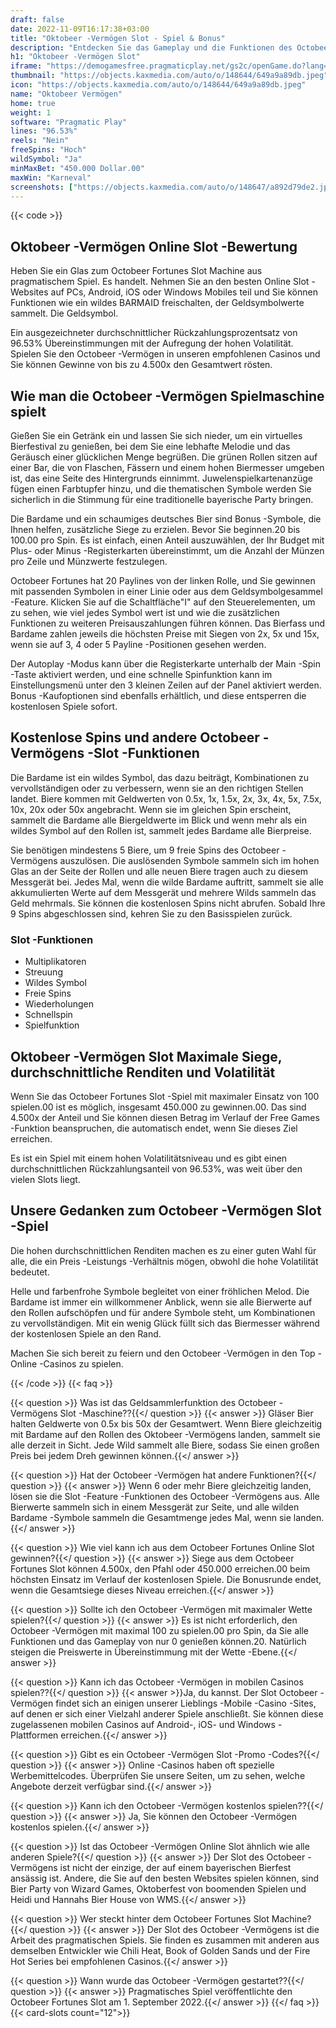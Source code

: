 ```yaml
---
draft: false
date: 2022-11-09T16:17:38+03:00
title: "Oktobeer -Vermögen Slot - Spiel & Bonus"
description: "Entdecken Sie das Gameplay und die Funktionen des Octobeer Fortunes Online Slot in unserer vollständigen Bewertung. Sie werden auch sehen, wo Sie es mit dem besten Casino -Bonus spielen können."
h1: "Oktobeer -Vermögen Slot"
iframe: "https://demogamesfree.pragmaticplay.net/gs2c/openGame.do?lang=en&cur=USD&websiteUrl=https%3A%2F%2Fclienthub.pragmaticplay.com%2F&gcpif=2273&gameSymbol=vs20octobeer&jurisdiction=99&lobbyUrl=https://clienthub.pragmaticplay.com/slots/game-library/"
thumbnail: "https://objects.kaxmedia.com/auto/o/148644/649a9a89db.jpeg"
icon: "https://objects.kaxmedia.com/auto/o/148644/649a9a89db.jpeg"
name: "Oktobeer Vermögen"
home: true
weight: 1
software: "Pragmatic Play"
lines: "96.53%"
reels: "Nein"
freeSpins: "Hoch"
wildSymbol: "Ja"
minMaxBet: "450.000 Dollar.00"
maxWin: "Karneval"
screenshots: ["https://objects.kaxmedia.com/auto/o/148647/a892d79de2.jpeg"]
---
```


{{< code >}}<h2>Oktobeer -Vermögen Online Slot -Bewertung</h2><p>Heben Sie ein Glas zum Octobeer Fortunes Slot Machine aus pragmatischem Spiel. Es handelt. Nehmen Sie an den besten Online Slot -Websites auf PCs, Android, iOS oder Windows Mobiles teil und Sie können Funktionen wie ein wildes BARMAID freischalten, der Geldsymbolwerte sammelt. Die Geldsymbol.</p><p>Ein ausgezeichneter durchschnittlicher Rückzahlungsprozentsatz von 96.53% Übereinstimmungen mit der Aufregung der hohen Volatilität. Spielen Sie den Octobeer -Vermögen in unseren empfohlenen Casinos und Sie können Gewinne von bis zu 4.500x den Gesamtwert rösten.</p><h2>Wie man die Octobeer -Vermögen Spielmaschine spielt</h2><p>Gießen Sie ein Getränk ein und lassen Sie sich nieder, um ein virtuelles Bierfestival zu genießen, bei dem Sie eine lebhafte Melodie und das Geräusch einer glücklichen Menge begrüßen. Die grünen Rollen sitzen auf einer Bar, die von Flaschen, Fässern und einem hohen Biermesser umgeben ist, das eine Seite des Hintergrunds einnimmt. Juwelenspielkartenanzüge fügen einen Farbtupfer hinzu, und die thematischen Symbole werden Sie sicherlich in die Stimmung für eine traditionelle bayerische Party bringen. </p><p>Die Bardame und ein schaumiges deutsches Bier sind Bonus -Symbole, die Ihnen helfen, zusätzliche Siege zu erzielen. Bevor Sie beginnen.20 bis 100.00 pro Spin. Es ist einfach, einen Anteil auszuwählen, der Ihr Budget mit Plus- oder Minus -Registerkarten übereinstimmt, um die Anzahl der Münzen pro Zeile und Münzwerte festzulegen. </p><p>Octobeer Fortunes hat 20 Paylines von der linken Rolle, und Sie gewinnen mit passenden Symbolen in einer Linie oder aus dem Geldsymbolgesammel -Feature. Klicken Sie auf die Schaltfläche"I" auf den Steuerelementen, um zu sehen, wie viel jedes Symbol wert ist und wie die zusätzlichen Funktionen zu weiteren Preisauszahlungen führen können.  Das Bierfass und Bardame zahlen jeweils die höchsten Preise mit Siegen von 2x, 5x und 15x, wenn sie auf 3, 4 oder 5 Payline -Positionen gesehen werden.</p><p>Der Autoplay -Modus kann über die Registerkarte unterhalb der Main -Spin -Taste aktiviert werden, und eine schnelle Spinfunktion kann im Einstellungsmenü unter den 3 kleinen Zeilen auf der Panel aktiviert werden. Bonus -Kaufoptionen sind ebenfalls erhältlich, und diese entsperren die kostenlosen Spiele sofort.</p><h2>Kostenlose Spins und andere Octobeer -Vermögens -Slot -Funktionen</h2><p>Die Bardame ist ein wildes Symbol, das dazu beiträgt, Kombinationen zu vervollständigen oder zu verbessern, wenn sie an den richtigen Stellen landet. Biere kommen mit Geldwerten von 0.5x, 1x, 1.5x, 2x, 3x, 4x, 5x, 7.5x, 10x, 20x oder 50x angebracht. Wenn sie im gleichen Spin erscheint, sammelt die Bardame alle Biergeldwerte im Blick und wenn mehr als ein wildes Symbol auf den Rollen ist, sammelt jedes Bardame alle Bierpreise. </p><p>Sie benötigen mindestens 5 Biere, um 9 freie Spins des Octobeer -Vermögens auszulösen. Die auslösenden Symbole sammeln sich im hohen Glas an der Seite der Rollen und alle neuen Biere tragen auch zu diesem Messgerät bei. Jedes Mal, wenn die wilde Bardame auftritt, sammelt sie alle akkumulierten Werte auf dem Messgerät und mehrere Wilds sammeln das Geld mehrmals. Sie können die kostenlosen Spins nicht abrufen. Sobald Ihre 9 Spins abgeschlossen sind, kehren Sie zu den Basisspielen zurück.</p><h3>
Slot -Funktionen</h3><ul>
<li></span>
Multiplikatoren</li>
<li></span>
Streuung</li>
<li></span>
Wildes Symbol</li>
<li></span>
Freie Spins</li>
<li></span>
Wiederholungen</li>
<li></span>
Schnellspin</li>
<li></span>
Spielfunktion</li></ul><h2>Oktobeer -Vermögen Slot Maximale Siege, durchschnittliche Renditen und Volatilität</h2><p>Wenn Sie das Octobeer Fortunes Slot -Spiel mit maximaler Einsatz von 100 spielen.00 ist es möglich, insgesamt 450.000 zu gewinnen.00. Das sind 4.500x der Anteil und Sie können diesen Betrag im Verlauf der Free Games -Funktion beanspruchen, die automatisch endet, wenn Sie dieses Ziel erreichen.</p><p>Es ist ein Spiel mit einem hohen Volatilitätsniveau und es gibt einen durchschnittlichen Rückzahlungsanteil von 96.53%, was weit über den vielen Slots liegt. </p><h2>Unsere Gedanken zum Octobeer -Vermögen Slot -Spiel</h2><p>Die hohen durchschnittlichen Renditen machen es zu einer guten Wahl für alle, die ein Preis -Leistungs -Verhältnis mögen, obwohl die hohe Volatilität bedeutet. </p><p>Helle und farbenfrohe Symbole begleitet von einer fröhlichen Melod. Die Bardame ist immer ein willkommener Anblick, wenn sie alle Bierwerte auf den Rollen aufschöpfen und für andere Symbole steht, um Kombinationen zu vervollständigen. Mit ein wenig Glück füllt sich das Biermesser während der kostenlosen Spiele an den Rand.</p><p>Machen Sie sich bereit zu feiern und den Octobeer -Vermögen in den Top -Online -Casinos zu spielen.</p>
{{< /code >}}
{{< faq >}}

{{< question >}} Was ist das Geldsammlerfunktion des Octobeer -Vermögens Slot -Maschine??{{</ question >}}
{{< answer >}} Gläser Bier halten Geldwerte von 0.5x bis 50x der Gesamtwert. Wenn Biere gleichzeitig mit Bardame auf den Rollen des Oktobeer -Vermögens landen, sammelt sie alle derzeit in Sicht. Jede Wild sammelt alle Biere, sodass Sie einen großen Preis bei jedem Dreh gewinnen können.{{</ answer >}}

{{< question >}} Hat der Octobeer -Vermögen hat andere Funktionen?{{</ question >}}
{{< answer >}} Wenn 6 oder mehr Biere gleichzeitig landen, lösen sie die Slot -Feature -Funktionen des Octobeer -Vermögens aus. Alle Bierwerte sammeln sich in einem Messgerät zur Seite, und alle wilden Bardame -Symbole sammeln die Gesamtmenge jedes Mal, wenn sie landen.{{</ answer >}}

{{< question >}} Wie viel kann ich aus dem Octobeer Fortunes Online Slot gewinnen?{{</ question >}}
{{< answer >}} Siege aus dem Octobeer Fortunes Slot können 4.500x, den Pfahl oder 450.000 erreichen.00 beim höchsten Einsatz im Verlauf der kostenlosen Spiele. Die Bonusrunde endet, wenn die Gesamtsiege dieses Niveau erreichen.{{</ answer >}}

{{< question >}} Sollte ich den Octobeer -Vermögen mit maximaler Wette spielen?{{</ question >}}
{{< answer >}} Es ist nicht erforderlich, den Octobeer -Vermögen mit maximal 100 zu spielen.00 pro Spin, da Sie alle Funktionen und das Gameplay von nur 0 genießen können.20. Natürlich steigen die Preiswerte in Übereinstimmung mit der Wette -Ebene.{{</ answer >}}

{{< question >}} Kann ich das Octobeer -Vermögen in mobilen Casinos spielen??{{</ question >}}
{{< answer >}}Ja, du kannst. Der Slot Octobeer -Vermögen findet sich an einigen unserer Lieblings -Mobile -Casino -Sites, auf denen er sich einer Vielzahl anderer Spiele anschließt. Sie können diese zugelassenen mobilen Casinos auf Android-, iOS- und Windows -Plattformen erreichen.{{</ answer >}}

{{< question >}} Gibt es ein Octobeer -Vermögen Slot -Promo -Codes?{{</ question >}}
{{< answer >}} Online -Casinos haben oft spezielle Werbemittelcodes. Überprüfen Sie unsere Seiten, um zu sehen, welche Angebote derzeit verfügbar sind.{{</ answer >}}

{{< question >}} Kann ich den Octobeer -Vermögen kostenlos spielen??{{</ question >}}
{{< answer >}} Ja, Sie können den Octobeer -Vermögen kostenlos spielen.{{</ answer >}}

{{< question >}} Ist das Octobeer -Vermögen Online Slot ähnlich wie alle anderen Spiele?{{</ question >}}
{{< answer >}} Der Slot des Octobeer -Vermögens ist nicht der einzige, der auf einem bayerischen Bierfest ansässig ist. Andere, die Sie auf den besten Websites spielen können, sind Bier Party von Wizard Games, Oktoberfest von boomenden Spielen und Heidi und Hannahs Bier House von WMS.{{</ answer >}}

{{< question >}} Wer steckt hinter dem Octobeer Fortunes Slot Machine?{{</ question >}}
{{< answer >}} Der Slot des Octobeer -Vermögens ist die Arbeit des pragmatischen Spiels. Sie finden es zusammen mit anderen aus demselben Entwickler wie Chili Heat, Book of Golden Sands und der Fire Hot Series bei empfohlenen Casinos.{{</ answer >}}

{{< question >}} Wann wurde das Octobeer -Vermögen gestartet??{{</ question >}}
{{< answer >}} Pragmatisches Spiel veröffentlichte den Octobeer Fortunes Slot am 1. September 2022.{{</ answer >}}
{{</ faq >}}
{{< card-slots count="12">}}